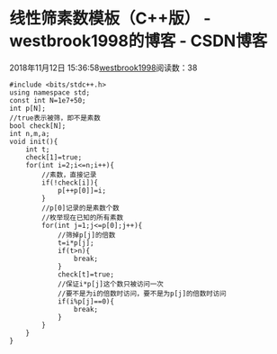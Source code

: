 # 线性筛素数模板（C++版） - westbrook1998的博客 - CSDN博客





2018年11月12日 15:36:58[westbrook1998](https://me.csdn.net/westbrook1998)阅读数：38








```
#include <bits/stdc++.h>
using namespace std;
const int N=1e7+50;
int p[N];
//true表示被筛，即不是素数
bool check[N];
int n,m,a;
void init(){
    int t;
    check[1]=true;
    for(int i=2;i<=n;i++){
        //素数，直接记录
        if(!check[i]){
            p[++p[0]]=i;
        }
        //p[0]记录的是素数个数
        //枚举现在已知的所有素数
        for(int j=1;j<=p[0];j++){
            //筛掉p[j]的倍数
            t=i*p[j];
            if(t>n){
                break;
            }
            check[t]=true;
            //保证i*p[j]这个数只被访问一次
            //要不是为i的倍数时访问，要不是为p[j]的倍数时访问
            if(i%p[j]==0){
                break;
            }
        }
    }
}
```



